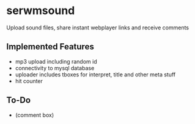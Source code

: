 # serwmsound
Upload sound files, share instant webplayer links and receive comments

## Implemented Features
- mp3 upload including random id
- connectivity to mysql database
- uploader includes tboxes for interpret, title and other meta stuff
- hit counter

## To-Do
- (comment box)
